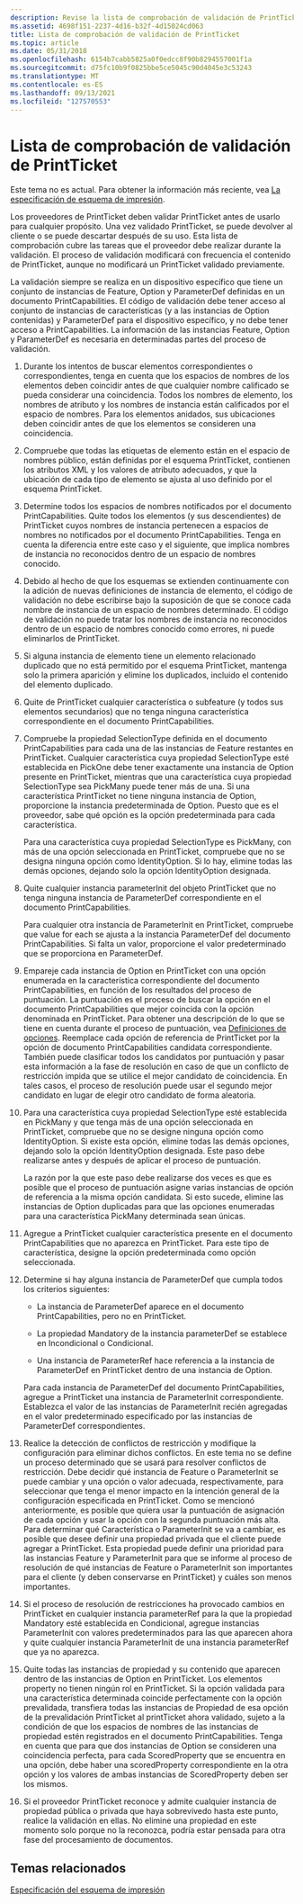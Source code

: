 ```yaml
---
description: Revise la lista de comprobación de validación de PrintTicket. Este tema no es actual. Para obtener la información más reciente, vea La especificación del esquema de impresión.
ms.assetid: 4698f151-2237-4d16-b32f-4d15024cd063
title: Lista de comprobación de validación de PrintTicket
ms.topic: article
ms.date: 05/31/2018
ms.openlocfilehash: 6154b7cabb5825a0f0edcc8f90b8294557001f1a
ms.sourcegitcommit: d75fc10b9f0825bbe5ce5045c90d4045e3c53243
ms.translationtype: MT
ms.contentlocale: es-ES
ms.lasthandoff: 09/13/2021
ms.locfileid: "127570553"
---
```

# <a name="printticket-validation-checklist"></a>Lista de comprobación de validación de PrintTicket

Este tema no es actual. Para obtener la información más reciente, vea [La especificación de esquema de impresión](https://download.microsoft.com/download/D/E/C/DECA6E6B-3E81-48E7-B7EF-6D92A547D03C/print-schema-spec-2-0.zip).

Los proveedores de PrintTicket deben validar PrintTicket antes de usarlo para cualquier propósito. Una vez validado PrintTicket, se puede devolver al cliente o se puede descartar después de su uso. Esta lista de comprobación cubre las tareas que el proveedor debe realizar durante la validación. El proceso de validación modificará con frecuencia el contenido de PrintTicket, aunque no modificará un PrintTicket validado previamente.

La validación siempre se realiza en un dispositivo específico que tiene un conjunto de instancias de Feature, Option y ParameterDef definidas en un documento PrintCapabilities. El código de validación debe tener acceso al conjunto de instancias de características (y a las instancias de Option contenidas) y ParameterDef para el dispositivo específico, y no debe tener acceso a PrintCapabilities. La información de las instancias Feature, Option y ParameterDef es necesaria en determinadas partes del proceso de validación.

1.  Durante los intentos de buscar elementos correspondientes o correspondientes, tenga en cuenta que los espacios de nombres de los elementos deben coincidir antes de que cualquier nombre calificado se pueda considerar una coincidencia. Todos los nombres de elemento, los nombres de atributo y los nombres de instancia están calificados por el espacio de nombres. Para los elementos anidados, sus ubicaciones deben coincidir antes de que los elementos se consideren una coincidencia.

2.  Compruebe que todas las etiquetas de elemento están en el espacio de nombres público, están definidas por el esquema PrintTicket, contienen los atributos XML y los valores de atributo adecuados, y que la ubicación de cada tipo de elemento se ajusta al uso definido por el esquema PrintTicket.

3.  Determine todos los espacios de nombres notificados por el documento PrintCapabilities. Quite todos los elementos (y sus descendientes) de PrintTicket cuyos nombres de instancia pertenecen a espacios de nombres no notificados por el documento PrintCapabilities. Tenga en cuenta la diferencia entre este caso y el siguiente, que implica nombres de instancia no reconocidos dentro de un espacio de nombres conocido.

4.  Debido al hecho de que los esquemas se extienden continuamente con la adición de nuevas definiciones de instancia de elemento, el código de validación no debe escribirse bajo la suposición de que se conoce cada nombre de instancia de un espacio de nombres determinado. El código de validación no puede tratar los nombres de instancia no reconocidos dentro de un espacio de nombres conocido como errores, ni puede eliminarlos de PrintTicket.

5.  Si alguna instancia de elemento tiene un elemento relacionado duplicado que no está permitido por el esquema PrintTicket, mantenga solo la primera aparición y elimine los duplicados, incluido el contenido del elemento duplicado.

6.  Quite de PrintTicket cualquier característica o subfeature (y todos sus elementos secundarios) que no tenga ninguna característica correspondiente en el documento PrintCapabilities.

7.  Compruebe la propiedad SelectionType definida en el documento PrintCapabilities para cada una de las instancias de Feature restantes en PrintTicket. Cualquier característica cuya propiedad SelectionType esté establecida en PickOne debe tener exactamente una instancia de Option presente en PrintTicket, mientras que una característica cuya propiedad SelectionType sea PickMany puede tener más de una. Si una característica PrintTicket no tiene ninguna instancia de Option, proporcione la instancia predeterminada de Option. Puesto que es el proveedor, sabe qué opción es la opción predeterminada para cada característica.

    Para una característica cuya propiedad SelectionType es PickMany, con más de una opción seleccionada en PrintTicket, compruebe que no se designa ninguna opción como IdentityOption. Si lo hay, elimine todas las demás opciones, dejando solo la opción IdentityOption designada.

8.  Quite cualquier instancia parameterInit del objeto PrintTicket que no tenga ninguna instancia de ParameterDef correspondiente en el documento PrintCapabilities.

    Para cualquier otra instancia de ParameterInit en PrintTicket, compruebe que value for each se ajusta a la instancia ParameterDef del documento PrintCapabilities. Si falta un valor, proporcione el valor predeterminado que se proporciona en ParameterDef.

9.  Empareje cada instancia de Option en PrintTicket con una opción enumerada en la característica correspondiente del documento PrintCapabilities, en función de los resultados del proceso de puntuación. La puntuación es el proceso de buscar la opción en el documento PrintCapabilities que mejor coincida con la opción denominada en PrintTicket. Para obtener una descripción de lo que se tiene en cuenta durante el proceso de puntuación, vea [Definiciones de opciones](option-definitions.md). Reemplace cada opción de referencia de PrintTicket por la opción de documento PrintCapabilities candidata correspondiente. También puede clasificar todos los candidatos por puntuación y pasar esta información a la fase de resolución en caso de que un conflicto de restricción impida que se utilice el mejor candidato de coincidencia. En tales casos, el proceso de resolución puede usar el segundo mejor candidato en lugar de elegir otro candidato de forma aleatoria.

10. Para una característica cuya propiedad SelectionType esté establecida en PickMany y que tenga más de una opción seleccionada en PrintTicket, compruebe que no se designe ninguna opción como IdentityOption. Si existe esta opción, elimine todas las demás opciones, dejando solo la opción IdentityOption designada. Este paso debe realizarse antes y después de aplicar el proceso de puntuación.

    La razón por la que este paso debe realizarse dos veces es que es posible que el proceso de puntuación asigne varias instancias de opción de referencia a la misma opción candidata. Si esto sucede, elimine las instancias de Option duplicadas para que las opciones enumeradas para una característica PickMany determinada sean únicas.

11. Agregue a PrintTicket cualquier característica presente en el documento PrintCapabilities que no aparezca en PrintTicket. Para este tipo de característica, designe la opción predeterminada como opción seleccionada.

12. Determine si hay alguna instancia de ParameterDef que cumpla todos los criterios siguientes:

    -   La instancia de ParameterDef aparece en el documento PrintCapabilities, pero no en PrintTicket.

    -   La propiedad Mandatory de la instancia parameterDef se establece en Incondicional o Condicional.

    -   Una instancia de ParameterRef hace referencia a la instancia de ParameterDef en PrintTicket dentro de una instancia de Option.

    Para cada instancia de ParameterDef del documento PrintCapabilities, agregue a PrintTicket una instancia de ParameterInit correspondiente. Establezca el valor de las instancias de ParameterInit recién agregadas en el valor predeterminado especificado por las instancias de ParameterDef correspondientes.

13. Realice la detección de conflictos de restricción y modifique la configuración para eliminar dichos conflictos. En este tema no se define un proceso determinado que se usará para resolver conflictos de restricción. Debe decidir qué instancia de Feature o ParameterInit se puede cambiar y una opción o valor adecuada, respectivamente, para seleccionar que tenga el menor impacto en la intención general de la configuración especificada en PrintTicket. Como se mencionó anteriormente, es posible que quiera usar la puntuación de asignación de cada opción y usar la opción con la segunda puntuación más alta. Para determinar qué Característica o ParameterInit se va a cambiar, es posible que desee definir una propiedad privada que el cliente puede agregar a PrintTicket. Esta propiedad puede definir una prioridad para las instancias Feature y ParameterInit para que se informe al proceso de resolución de qué instancias de Feature o ParameterInit son importantes para el cliente (y deben conservarse en PrintTicket) y cuáles son menos importantes.

14. Si el proceso de resolución de restricciones ha provocado cambios en PrintTicket en cualquier instancia parameterRef para la que la propiedad Mandatory esté establecida en Condicional, agregue instancias ParameterInit con valores predeterminados para las que aparecen ahora y quite cualquier instancia ParameterInit de una instancia parameterRef que ya no aparezca.

15. Quite todas las instancias de propiedad y su contenido que aparecen dentro de las instancias de Option en PrintTicket. Los elementos property no tienen ningún rol en PrintTicket. Si la opción validada para una característica determinada coincide perfectamente con la opción prevalidada, transfiera todas las instancias de Propiedad de esa opción de la prevalidación PrintTicket al printTicket ahora validado, sujeto a la condición de que los espacios de nombres de las instancias de propiedad estén registrados en el documento PrintCapabilities. Tenga en cuenta que para que dos instancias de Option se consideren una coincidencia perfecta, para cada ScoredProperty que se encuentra en una opción, debe haber una scoredProperty correspondiente en la otra opción y los valores de ambas instancias de ScoredProperty deben ser los mismos.

16. Si el proveedor PrintTicket reconoce y admite cualquier instancia de propiedad pública o privada que haya sobrevivedo hasta este punto, realice la validación en ellas. No elimine una propiedad en este momento solo porque no la reconozca, podría estar pensada para otra fase del procesamiento de documentos.

## <a name="related-topics"></a>Temas relacionados

<dl> <dt>

[Especificación del esquema de impresión](https://download.microsoft.com/download/D/E/C/DECA6E6B-3E81-48E7-B7EF-6D92A547D03C/print-schema-spec-2-0.zip)
</dt> </dl>

 

 



